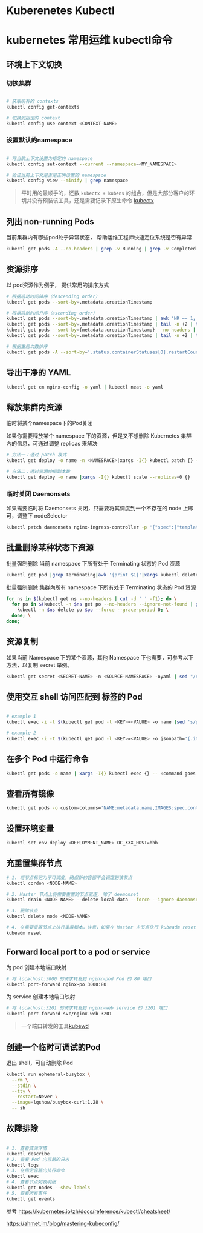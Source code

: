 # Kuberenetes Kubectl

# kubernetes 常用运维 kubectl命令

## 环境上下文切换

### 切换集群
```bash

# 获取所有的 contexts
kubectl config get-contexts

# 切换到指定的 context
kubectl config use-context <CONTEXT-NAME>
```

### 设置默认的namespace
```bash

# 将当前上下文设置为指定的 namespace
kubectl config set-context --current --namespace=<MY_NAMESPACE>

# 验证当前上下文是否是正确设置的 namespace
kubectl config view --minify | grep namespace
```

> 平时用的最顺手的，还数 `kubectx + kubens` 的组合，但是大部分客户的环境并没有预装该工具，还是需要记录下原生命令
> [kubectx](https://github.com/ahmetb/kubectx)

## 列出 non-running Pods

当前集群内有哪些pod处于异常状态， 帮助运维工程师快速定位系统是否有异常
```bash
kubectl get pods -A --no-headers | grep -v Running | grep -v Completed
```

## 资源排序
以 pod资源作为例子， 提供常用的排序方式

```bash
# 根据启动时间降序（descending order）
kubectl get pods --sort-by=.metadata.creationTimestamp
```

```bash
# 根据启动时间升序（ascending order）
kubectl get pods --sort-by=.metadata.creationTimestamp | awk 'NR == 1; NR > 1 {print $0 | "tac"}'
kubectl get pods --sort-by=.metadata.creationTimestamp | tail -n +2 | tac
kubectl get pods --sort-by={metadata.creationTimestamp} --no-headers | tac
kubectl get pods --sort-by=.metadata.creationTimestamp | tail -n +2 | tail -r
```

```bash
# 根据重启次数排序
kubectl get pods -A --sort-by='.status.containerStatuses[0].restartCount'
```

## 导出干净的 YAML
```bash
kubectl get cm nginx-config -o yaml | kubectl neat -o yaml
```

## 释放集群内资源
临时将某个namespace下的Pod关闭

如果你需要释放某个 namespace 下的资源，但是又不想删除 Kubernetes 集群內的信息，可通过调整  replicas 来解决
```bash
# 方法一：通过 patch 模式
kubectl get deploy -o name -n <NAMESPACE>|xargs -I{} kubectl patch {} -p '{"spec":{"replicas":0}}'

# 方法二：通过资源伸缩副本数
kubectl get deploy -o name |xargs -I{} kubectl scale --replicas=0 {}
```

### 临时关闭 Daemonsets
如果需要临时将 Daemonsets 关闭，只需要将其调度到一个不存在的 node 上即可，调整下 nodeSelector
```bash
kubectl patch daemonsets nginx-ingress-controller -p '{"spec":{"template":{"spec":{"nodeSelector":{"project/xdp":"none"}}}}}'
```

## 批量删除某种状态下资源
批量强制删除 当前 namespace 下所有处于 Terminating 状态的 Pod 资源
```bash
kubectl get pod |grep Terminating|awk '{print $1}'|xargs kubectl delete pod --grace-period=0 --force
```

批量强制删除 集群內所有 namespace 下所有处于 Terminating 状态的 Pod 资源
```bash
for ns in $(kubectl get ns --no-headers | cut -d ' ' -f1); do \
  for po in $(kubectl -n $ns get po --no-headers --ignore-not-found | grep Terminating | cut -d ' ' -f1); do \
    kubectl -n $ns delete po $po --force --grace-period 0; \
  done; \
done;
```

## 资源复制
如果当前 Namespace 下的某个资源，其他 Namespace 下也需要，可参考以下方法，以复制 secret 举例。
```bash
kubectl get secret <SECRET-NAME> -n <SOURCE-NAMESPACE> -oyaml | sed "/namespace:/d" | kubectl apply --namespace=<TARGET-NAMESPACE> -f -
```

## 使用交互 shell 访问匹配到 标签的 Pod
```bash

# example 1
kubectl exec -i -t $(kubectl get pod -l <KEY>=<VALUE> -o name |sed 's/pods\///') -- bash

# example 2
kubectl exec -i -t $(kubectl get pod -l <KEY>=<VALUE> -o jsonpath='{.items[0].metadata.name}') -- bash
```

## 在多个 Pod 中运行命令
```bash
kubectl get pods -o name | xargs -I{} kubectl exec {} -- <command goes here>
```

## 查看所有镜像
```bash
kubectl get pods -o custom-columns='NAME:metadata.name,IMAGES:spec.containers[*].image'
```

## 设置环境变量
```bash
kubectl set env deploy <DEPLOYMENT_NAME> OC_XXX_HOST=bbb
```

## 充重置集群节点
```bash
# 1. 将节点标记为不可调度，确保新的容器不会调度到该节点
kubectl cordon <NODE-NAME>

# 2. Master 节点上将需要重置的节点驱逐, 除了 deemonset
kubectl drain <NODE-NAME> --delete-local-data --force --ignore-daemonsets

# 3. 删除节点
kubectl delete node <NODE-NAME>

# 4. 在需要重置节点上执⾏重置脚本，注意，如果在 Master 主节点执⾏ kubeadm reset，则需要重新初始化集群
kubeadm reset
```

## Forward local port to a pod or service
为 pod 创建本地端口映射
```bash
# 将 localhost:3000 的请求转发到 nginx-pod Pod 的 80 端口
kubectl port-forward nginx-po 3000:80
```
为 service 创建本地端口映射
```bash
# 将 localhost:3201 的请求转发到 nginx-web service 的 3201 端口
kubectl port-forward svc/nginx-web 3201
```
> 一个端口转发的工具[kubewd](https://github.com/txn2/kubefwd)

## 创建一个临时可调试的Pod
退出 shell，可自动删除 Pod
```bash
kubectl run ephemeral-busybox \
  --rm \
  --stdin \
  --tty \
  --restart=Never \
  --image=lqshow/busybox-curl:1.28 \
  -- sh
```

## 故障排除

```bash

# 1. 查看资源详情
kubectl describe
# 2. 查看 Pod 内容器的日志
kubectl logs
# 3. 在指定容器内执行命令
kubectl exec
# 4. 查看节点列表明细
kubectl get nodes --show-labels
# 5. 查看所有事件
kubectl get events
```

参考
https://kubernetes.io/zh/docs/reference/kubectl/cheatsheet/

https://ahmet.im/blog/mastering-kubeconfig/
